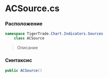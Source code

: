 
# ACSource.cs
### Расположение
```csharp
namespace TigerTrade.Chart.Indicators.Sources  
    class ACSource
```

> Описание

### Синтаксис
```csharp
public ACSource()
```

